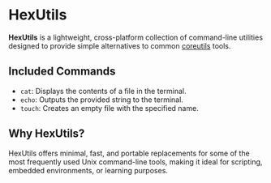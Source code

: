 # HexUtils

**HexUtils** is a lightweight, cross-platform collection of command-line utilities designed to provide simple alternatives to common [coreutils] tools.

## Included Commands

- `cat`: Displays the contents of a file in the terminal.
- `echo`: Outputs the provided string to the terminal.
- `touch`: Creates an empty file with the specified name.

## Why HexUtils?
HexUtils offers minimal, fast, and portable replacements for some of the most frequently used Unix command-line tools, making it ideal for scripting, embedded environments, or learning purposes.

[coreutils]: https://www.gnu.org/savannah-checkouts/gnu/coreutils/coreutils.html
